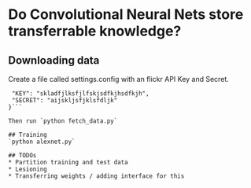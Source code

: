 # Do Convolutional Neural Nets store transferrable knowledge?

## Downloading data

Create a file called settings.config with an flickr API Key and Secret.

```{
 "KEY": "skladfjlksfjlfskjsdfkjhsdfkjh",
 "SECRET": "aijskljsfjklsfdljk"
}```

Then run `python fetch_data.py`

## Training
`python alexnet.py`

## TODOs
* Partition training and test data
* Lesioning
* Transferring weights / adding interface for this

